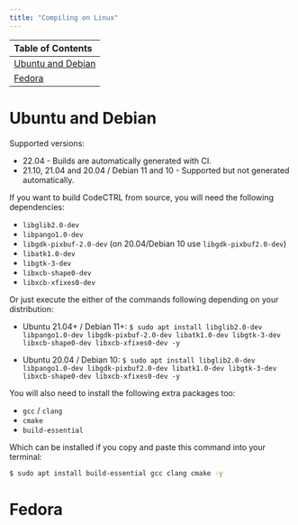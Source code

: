 ```yaml
---
title: "Compiling on Linux"
---
```


<script>
  import Toast from "$lib/Toast.svelte";
  import { ToastType } from "$lib/types";
</script>

<Toast
  text="Please make sure you've followed the instructions in the 'Building' file."
  link="/docs/building"
  toastType={ToastType.ALERT}
/>

| Table of Contents            |
| :--------------------------- |
| [Ubuntu and Debian](#ubuntu) |
| [Fedora](#fedora)            |

<h1 id="ubuntu">Ubuntu and Debian</h1>

Supported versions:

- 22.04 - Builds are automatically generated with CI.
- 21.10, 21.04 and 20.04 / Debian 11 and 10 - Supported but not generated automatically.

If you want to build CodeCTRL from source, you will need the following
dependencies:

- `libglib2.0-dev`
- `libpango1.0-dev`
- `libgdk-pixbuf-2.0-dev` (on 20.04/Debian 10 use `libgdk-pixbuf2.0-dev`)
- `libatk1.0-dev`
- `libgtk-3-dev`
- `libxcb-shape0-dev`
- `libxcb-xfixes0-dev`

Or just execute the either of the commands following depending on your
distribution:

- Ubuntu 21.04+ / Debian 11+: `$ sudo apt install libglib2.0-dev libpango1.0-dev libgdk-pixbuf-2.0-dev libatk1.0-dev libgtk-3-dev libxcb-shape0-dev libxcb-xfixes0-dev -y`

- Ubuntu 20.04 / Debian 10: `$ sudo apt install libglib2.0-dev libpango1.0-dev libgdk-pixbuf2.0-dev libatk1.0-dev libgtk-3-dev libxcb-shape0-dev libxcb-xfixes0-dev -y`

You will also need to install the following extra packages too:

- `gcc` / `clang`
- `cmake`
- `build-essential`

Which can be installed if you copy and paste this command into your terminal:

```bash
$ sudo apt install build-essential gcc clang cmake -y
```

<h1 id="fedora">Fedora</h1>
